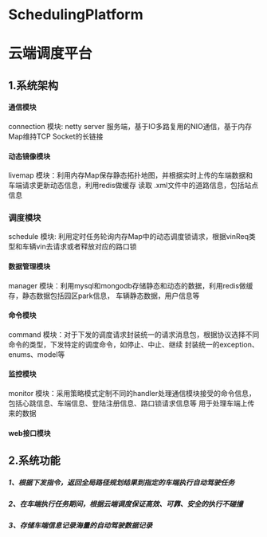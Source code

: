 # SchedulingPlatform
# 云端调度平台

## 1.系统架构

#### 通信模块
connection 模块: netty server 服务端，基于IO多路复用的NIO通信，基于内存Map维持TCP Socket的长链接
#### 动态镜像模块
livemap 模块：利用内存Map保存静态拓扑地图，并根据实时上传的车端数据和车端请求更新动态信息，利用redis做缓存
    读取 .xml文件中的道路信息，包括站点信息
### 调度模块
schedule 模块: 利用定时任务轮询内存Map中的动态调度锁请求，根据vinReq类型和车辆vin去请求或者释放对应的路口锁
#### 数据管理模块
manager 模块：利用mysql和mongodb存储静态和动态的数据，利用redis做缓存，静态数据包括园区park信息，
车辆静态数据，用户信息等
#### 命令模块
command 模块：对于下发的调度请求封装统一的请求消息包，根据协议选择不同命令的类型，下发特定的调度命令，如停止、中止、继续
封装统一的exception、enums、model等
#### 监控模块
monitor 模块：采用策略模式定制不同的handler处理通信模块接受的命令信息，包括心跳信息、车端信息、登陆注册信息、路口锁请求信息等
用于处理车端上传来的数据
#### web接口模块
## 2.系统功能
##### 1、根据下发指令，返回全局路径规划结果到指定的车端执行自动驾驶任务
##### 2、在车端执行任务期间，根据云端调度保证高效、可靠、安全的执行不碰撞
##### 3、存储车端信息记录海量的自动驾驶数据记录
